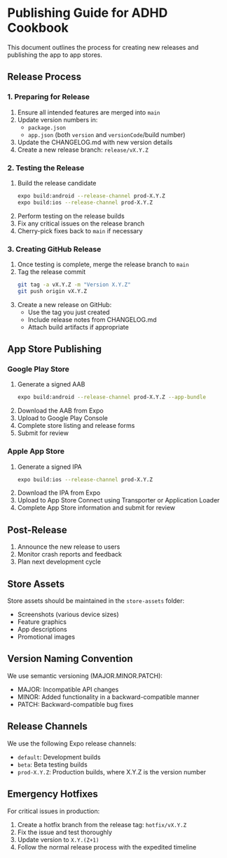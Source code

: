 # Publishing Guide for ADHD Cookbook

This document outlines the process for creating new releases and publishing the app to app stores.

## Release Process

### 1. Preparing for Release

1. Ensure all intended features are merged into `main`
2. Update version numbers in:
    - `package.json`
    - `app.json` (both `version` and `versionCode`/build number)
3. Update the CHANGELOG.md with new version details
4. Create a new release branch: `release/vX.Y.Z`

### 2. Testing the Release

1. Build the release candidate
   ```bash
   expo build:android --release-channel prod-X.Y.Z
   expo build:ios --release-channel prod-X.Y.Z
   ```
2. Perform testing on the release builds
3. Fix any critical issues on the release branch
4. Cherry-pick fixes back to `main` if necessary

### 3. Creating GitHub Release

1. Once testing is complete, merge the release branch to `main`
2. Tag the release commit
   ```bash
   git tag -a vX.Y.Z -m "Version X.Y.Z"
   git push origin vX.Y.Z
   ```
3. Create a new release on GitHub:
    - Use the tag you just created
    - Include release notes from CHANGELOG.md
    - Attach build artifacts if appropriate

## App Store Publishing

### Google Play Store

1. Generate a signed AAB
   ```bash
   expo build:android --release-channel prod-X.Y.Z --app-bundle
   ```
2. Download the AAB from Expo
3. Upload to Google Play Console
4. Complete store listing and release forms
5. Submit for review

### Apple App Store

1. Generate a signed IPA
   ```bash
   expo build:ios --release-channel prod-X.Y.Z
   ```
2. Download the IPA from Expo
3. Upload to App Store Connect using Transporter or Application Loader
4. Complete App Store information and submit for review

## Post-Release

1. Announce the new release to users
2. Monitor crash reports and feedback
3. Plan next development cycle

## Store Assets

Store assets should be maintained in the `store-assets` folder:

- Screenshots (various device sizes)
- Feature graphics
- App descriptions
- Promotional images

## Version Naming Convention

We use semantic versioning (MAJOR.MINOR.PATCH):

- MAJOR: Incompatible API changes
- MINOR: Added functionality in a backward-compatible manner
- PATCH: Backward-compatible bug fixes

## Release Channels

We use the following Expo release channels:

- `default`: Development builds
- `beta`: Beta testing builds
- `prod-X.Y.Z`: Production builds, where X.Y.Z is the version number

## Emergency Hotfixes

For critical issues in production:

1. Create a hotfix branch from the release tag: `hotfix/vX.Y.Z`
2. Fix the issue and test thoroughly
3. Update version to `X.Y.(Z+1)`
4. Follow the normal release process with the expedited timeline